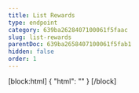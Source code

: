 ```yaml
---
title: List Rewards
type: endpoint
category: 639ba2628407100061f5faac
slug: list-rewards
parentDoc: 639ba2658407100061f5fab1
hidden: false
order: 1
---
```

[block:html]
{
  "html": "<style>\n.LanguagePicker-divider { \n  display: none; }\n  \n[title=\"Toggle library\"] { \n  display: none; }\n</style>"
}
[/block]